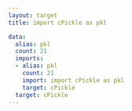 ```yaml
---
layout: target
title: import cPickle as pkl

data:
  alias: pkl
  count: 21
  imports:
  - alias: pkl
    count: 21
    import: import cPickle as pkl
    target: cPickle
  target: cPickle
---
```


